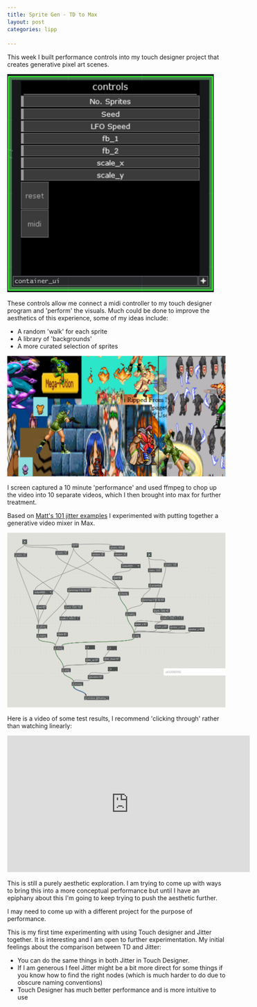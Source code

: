 ```yaml
---
title: Sprite Gen - TD to Max
layout: post
categories: lipp

---
```



This week I built performance controls into my touch designer project that creates generative pixel art scenes.

![](/blog/assets/td_to_max/1.PNG)

These controls allow me connect a midi controller to my touch designer program and 'perform' the visuals. Much could be done to improve the aesthetics of this experience, some of my ideas include:
* A random 'walk' for each sprite
* A library of 'backgrounds'
* A more curated selection of sprites

![](/blog/assets/td_to_max/2.PNG)

I screen captured a 10 minute 'performance' and used ffmpeg to chop up the video into 10 separate videos, which I then brought into max for further treatment.

Based on [Matt's 101 jitter examples](https://github.com/mromein/lipp_itp_2018/tree/master/class_2_jitter_video_101) I experimented with putting together a generative video mixer in Max.

![](/blog/assets/td_to_max/3.PNG)

Here is a video of some test results, I recommend 'clicking through' rather than watching linearly:

<iframe width="560" height="315" src="https://www.youtube.com/embed/M5vmhpvATfU" frameborder="0" allow="autoplay; encrypted-media" allowfullscreen></iframe>

This is still a purely aesthetic exploration. I am trying to come up with ways to bring this into a more conceptual performance but until I have an epiphany about this I'm going to keep trying to push the aesthetic further.  

I may need to come up with a different project for the purpose of performance.

This is my first time experimenting with using Touch designer and Jitter together. It is interesting and I am open to further experimentation. My initial feelings about the comparison between TD and Jitter:
* You can do the same things in both Jitter in Touch Designer.
* If I am generous I feel Jitter might be a bit more direct for some things if you know how to find the right nodes (which is much harder to do due to obscure naming conventions)
* Touch Designer has much better performance and is more intuitive to use
